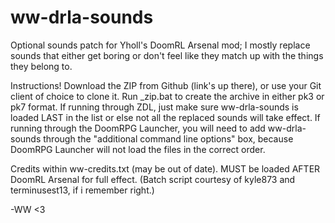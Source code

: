 ww-drla-sounds
==============

Optional sounds patch for Yholl's DoomRL Arsenal mod; I mostly replace sounds that either get boring or don't feel like they match up with the things they belong to.

Instructions!
Download the ZIP from Github (link's up there), or use your Git client of choice to clone it.
Run _zip.bat to create the archive in either pk3 or pk7 format.
If running through ZDL, just make sure ww-drla-sounds is loaded LAST in the list or else not all the replaced sounds will take effect.
If running through the DoomRPG Launcher, you will need to add ww-drla-sounds through the "additional command line options" box, because DoomRPG Launcher will not load the files in the correct order.

Credits within ww-credits.txt (may be out of date). MUST be loaded AFTER DoomRL Arsenal for full effect.
(Batch script courtesy of kyle873 and terminusest13, if i remember right.)

-WW <3